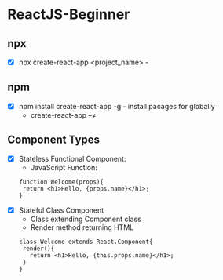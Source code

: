 # ReactJS-Beginner


## npx 
 - [x] npx create-react-app <project_name> - 

## npm 
 - [x] npm install create-react-app -g - install pacages for globally
   - create-react-app <project-name> –≠

## Component Types
 - [x] Stateless Functional Component:
   - JavaScript Function:
   ~~~
   function Welcome(props){
    return <h1>Hello, {props.name}</h1>;
   }
   ~~~
 - [x] Stateful Class Component
   - Class extending Component class 
   - Render method returning HTML
   ~~~
   class Welcome extends React.Component{
    render(){
      return <h1>Hello, {this.props.name}</h1>;
    }
   }
   ~~~
